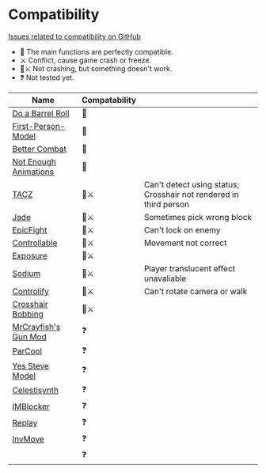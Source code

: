 # Compatibility

[Issues related to compatibility on GitHub](https://github.com/Leawind/Third-Person/labels/compat)

-   👫 The main functions are perfectly compatible.
-   ⚔️ Conflict, cause game crash or freeze.
-   👫⚔️ Not crashing, but something doesn't work.
-   ❓ Not tested yet.

| Name                                                                   | Compatability |                                                                   |
| ---------------------------------------------------------------------- | ------------- | ----------------------------------------------------------------- |
| [Do a Barrel Roll](https://github.com/enjarai/do-a-barrel-roll)        | 👫            |                                                                   |
| [First-Person-Model](https://github.com/tr7zw/FirstPersonModel)        | 👫            |                                                                   |
| [Better Combat](https://github.com/ZsoltMolnarrr/BetterCombat)         | 👫            |                                                                   |
| [Not Enough Animations](https://github.com/tr7zw/NotEnoughAnimations)  | 👫            |                                                                   |
| [TACZ](https://github.com/MCModderAnchor/TACZ)                         | 👫⚔️          | Can't detect using status; Crosshair not rendered in third person |
| [Jade](https://github.com/Snownee/Jade)                                | 👫⚔️          | Sometimes pick wrong block                                        |
| [EpicFight](https://github.com/Yesssssman/epicfightmod)                | 👫⚔️          | Can't lock on enemy                                               |
| [Controllable](https://github.com/MrCrayfish/Controllable)             | 👫⚔️          | Movement not correct                                              |
| [Exposure](https://github.com/mortuusars/Exposure)                     | 👫⚔️          |                                                                   |
| [Sodium](https://github.com/CaffeineMC/sodium-fabric)                  | 👫⚔️          | Player translucent effect unavaliable                             |
| [Controlify](https://github.com/isXander/Controlify)                   | 👫⚔️          | Can't rotate camera or walk                                       |
| [Crosshair Bobbing](https://github.com/Krash220/CrosshairBobbingMod)   | 👫⚔️          |                                                                   |
| [MrCrayfish's Gun Mod](https://github.com/MrCrayfish/MrCrayfishGunMod) | ❓            |                                                                   |
| [ParCool](https://github.com/alRex-U/ParCool)                          | ❓            |                                                                   |
| [Yes Steve Model](https://github.com/TartaricAcid/ysm)                 | ❓            |                                                                   |
| [Celestisynth](https://github.com/AquexTheSeal/Celestisynth)           | ❓            |                                                                   |
| [IMBlocker](https://github.com/reserveword/IMBlocker)                  | ❓            |                                                                   |
| [Replay](https://github.com/ReplayMod/ReplayMod)                       | ❓            |                                                                   |
| [InvMove](https://github.com/PieKing1215/InvMove)                      | ❓            |                                                                   |
|                                                                        | ❓            |                                                                   |
